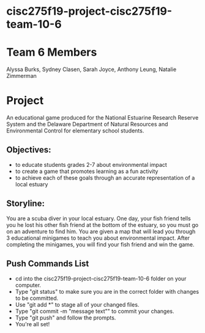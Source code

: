 # cisc275f19-project-cisc275f19-team-10-6

# Team 6 Members
Alyssa Burks, Sydney Clasen, Sarah Joyce, Anthony Leung, Natalie Zimmerman

# Project
An educational game produced for the National Estuarine Research Reserve System and the Delaware Department of Natural Resources and Environmental Control for elementary school students.

## Objectives:

* to educate students grades 2-7 about environmental impact
* to create a game that promotes learning as a fun activity
* to achieve each of these goals through an accurate representation of a local estuary

## Storyline:
You are a scuba diver in your local estuary. One day, your fish friend tells you he lost his other fish friend at the bottom of the estuary, so you must go on an adventure to find him. You are given a map that will lead you through 3 educational minigames to teach you about environmental impact. After completing the minigames, you will find your fish friend and win the game.

## Push Commands List

* cd into the cisc275f19-project-cisc275f19-team-10-6 folder on your computer.
* Type "git status" to make sure you are in the correct folder with changes to be committed.
* Use "git add \*" to stage all of your changed files.
* Type "git commit -m "message text"" to commit your changes.
* Type "git push" and follow the prompts.
* You're all set!
